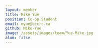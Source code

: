 ```yaml
---
layout: member
title: Mike Yue
position: Co-op Student
email: myue@bccrc.ca
github: Mike-Yue
image: /assets/images/team/Yue-Mike.jpg
alum: false
---
```

